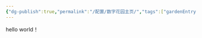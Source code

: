 ```yaml
---
{"dg-publish":true,"permalink":"/配置/数字花园主页/","tags":["gardenEntry"],"created":"2024-03-04T15:17:51.175+08:00","updated":"2024-02-06T11:05:56.000+08:00"}
---
```


hello world！